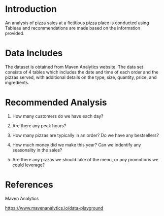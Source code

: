 
# Introduction

An analysis of pizza sales at a fictitious pizza place is conducted using Tableau and recommendations are made based on the information provided. 


# Data Includes

The dataset is obtained from Maven Analytics website. The data set consists of 4 tables which includes the date and time of each order and the pizzas served, with additional details on the type, size, quantity, price, and ingredients.


# Recommended Analysis

1. How many customers do we have each day? 

2. Are there any peak hours?

3. How many pizzas are typically in an order? Do we have any bestsellers?

4. How much money did we make this year? Can we indentify any seasonality in the sales?

5. Are there any pizzas we should take of the menu, or any promotions we could leverage?


# References 

Maven Analytics

https://www.mavenanalytics.io/data-playground
